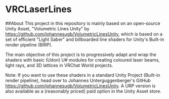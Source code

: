 # VRCLaserLines
##About
This project in this repository is mainly based on an open-source Unity Asset, "Volumetric Lines Unity" by https://github.com/johannesugb/VolumetricLinesUnity,
  which is based on a set of efficient "Light Saber" and billboarded line shaders for Unity's Built-in render pipeline (BIRP).   

The main objective of this project is to progressively adapt and wrap the shaders with basic (Udon) U# modules for creating coloured laser beams, light rays, and 3D lattices in VRChat World projects.

Note: If you want to use these shaders in a standard Unity Project (Built-in render pipeline), head over to Johannes Unterguggenberger's GitHub https://github.com/johannesugb/VolumetricLinesUnity. 
A URP version is also available as a (reasonably priced) paid option in the Unity Asset store.

#









